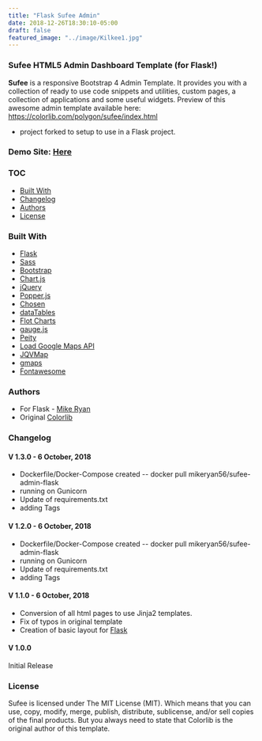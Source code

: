 ```yaml
---
title: "Flask Sufee Admin"
date: 2018-12-26T18:30:10-05:00
draft: false
featured_image: "../image/Kilkee1.jpg"
---
```


### Sufee HTML5 Admin Dashboard Template (for Flask!)
**Sufee** is a responsive Bootstrap 4 Admin Template. It provides you with a collection of ready to use code snippets and utilities, custom pages, a collection of applications and some useful widgets. Preview of this awesome admin template available here: https://colorlib.com/polygon/sufee/index.html

- project forked to setup to use in a Flask project.

### Demo Site: [Here](https://sufee-admin.devsetgo.com/)

### TOC
- [Built With](#built-with)
- [Changelog](#changelog)
- [Authors](#authors)
- [License](#license)

### Built With

- [Flask](http://flask.pocoo.org/)
- [Sass](http://sass-lang.com/)
- [Bootstrap](http://getbootstrap.com/)
- [Chart.js](http://www.chartjs.org/)
- [jQuery](https://jquery.com/)
- [Popper.js](https://popper.js.org/)
- [Chosen](https://harvesthq.github.io/chosen/)
- [dataTables](https://datatables.net/)
- [Flot Charts](http://www.flotcharts.org/)
- [gauge.js](http://bernii.github.io/gauge.js/)
- [Peity](http://benpickles.github.io/peity/)
- [Load Google Maps API](https://github.com/yuanqing/load-google-maps-api)
- [JQVMap](https://jqvmap.com/)
- [gmaps](https://hpneo.github.io/gmaps/)
- [Fontawesome](http://fontawesome.io/)

### Authors
- For Flask - [Mike Ryan](https://github.com/MikeRyan56)
- Original [Colorlib](https://colorlib.com)

### Changelog
#### V 1.3.0 - 6 October, 2018
- Dockerfile/Docker-Compose created -- docker pull mikeryan56/sufee-admin-flask
- running on Gunicorn
- Update of requirements.txt
- adding Tags

#### V 1.2.0 - 6 October, 2018
- Dockerfile/Docker-Compose created -- docker pull mikeryan56/sufee-admin-flask
- running on Gunicorn
- Update of requirements.txt
- adding Tags

#### V 1.1.0 - 6 October, 2018
- Conversion of all html pages to use Jinja2 templates.
- Fix of typos in original template
- Creation of basic layout for [Flask](http://flask.pocoo.org/)

#### V 1.0.0
Initial Release

### License

Sufee is licensed under The MIT License (MIT). Which means that you can use, copy, modify, merge, publish, distribute, sublicense, and/or sell copies of the final products. But you always need to state that Colorlib is the original author of this template.